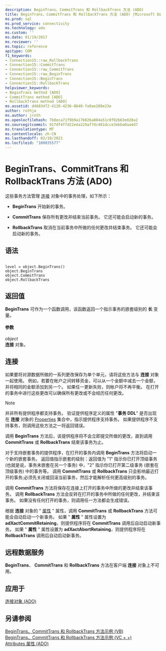```yaml
---
description: BeginTrans、CommitTrans 和 RollbackTrans 方法 (ADO)
title: BeginTrans、CommitTrans 和 RollbackTrans 方法 (ADO) |Microsoft Docs
ms.prod: sql
ms.prod_service: connectivity
ms.technology: ado
ms.custom: ''
ms.date: 01/19/2017
ms.reviewer: ''
ms.topic: reference
apitype: COM
f1_keywords:
- Connection15::raw_RollbackTrans
- Connection15::CommitTrans
- Connection15::raw_CommitTrans
- Connection15::raw_BeginTrans
- Connection15::BeginTrans
- Connection15::RollbackTrans
helpviewer_keywords:
- BeginTrans method [ADO]
- CommitTrans method [ADO]
- RollbackTrans method [ADO]
ms.assetid: d4683472-4120-4236-8640-fa9ae289e23e
author: rothja
ms.author: jroth
ms.openlocfilehash: 7b8eca71f9b9a17b026a084a51c0f02b63e028a2
ms.sourcegitcommit: 917df4ffd22e4a229af7dc481dcce3ebba0aa4d7
ms.translationtype: MT
ms.contentlocale: zh-CN
ms.lasthandoff: 02/10/2021
ms.locfileid: "100035577"
---
```

# <a name="begintrans-committrans-and-rollbacktrans-methods-ado"></a>BeginTrans、CommitTrans 和 RollbackTrans 方法 (ADO)
这些事务方法管理 [连接](./connection-object-ado.md) 对象中的事务处理，如下所示：  
  
-   **BeginTrans** 开始新的事务。  
  
-   **CommitTrans** 保存所有更改并结束当前事务。 它还可能会启动新的事务。  
  
-   **RollbackTrans** 取消在当前事务中所做的任何更改并结束事务。 它还可能会启动新的事务。  
  
## <a name="syntax"></a>语法  
  
```  
  
level = object.BeginTrans()  
object.BeginTrans  
object.CommitTrans  
object.RollbackTrans  
```  
  
## <a name="return-value"></a>返回值  
 **BeginTrans** 可作为一个函数调用，该函数返回一个指示事务的嵌套级别的 **长** 变量。  
  
#### <a name="parameters"></a>参数  
 *object*  
 **连接** 对象。  
  
## <a name="connection"></a>连接  
 如果要将对源数据所做的一系列更改保存为单个单元，请将这些方法与 **连接** 对象一起使用。 例如，若要在帐户之间转移资金，可以从一个金额中减去一个金额，并将相同的金额添加到另一个。 如果任一更新失败，则帐户将不再平衡。 在打开的事务中进行这些更改可以确保所有更改或不会经历任何更改。  
  
> [!NOTE]
>  并非所有提供程序都支持事务。 验证提供程序定义的属性 "**事务 DDL**" 是否出现在 **连接** 对象的 [Properties](./properties-collection-ado.md) 集合中，指示提供程序支持事务。 如果提供程序不支持事务，则调用这些方法之一将返回错误。  
  
 调用 **BeginTrans** 方法后，该提供程序将不会立即提交所做的更改，直到调用 **CommitTrans** 或 **RollbackTrans** 结束该事务为止。  
  
 对于支持嵌套事务的提供程序，在打开的事务内调用 **BeginTrans** 方法将启动一个新的嵌套事务。 返回值指示嵌套的级别：返回值为 "1" 指示你已打开顶级事务 (也就是说，事务未嵌套在另一个事务) 中，"2" 指示你已打开第二级事务 (嵌套在顶级事务) 中的事务等。 调用 **CommitTrans** 或 **RollbackTrans** 只会影响最近打开的事务;必须先关闭或回滚当前事务，然后才能解析任何更高级别的事务。  
  
 调用 **CommitTrans** 方法将保存在连接上打开的事务中所做的更改并结束该事务。 调用 **RollbackTrans** 方法会反转在打开的事务中所做的任何更改，并结束该事务。 如果没有任何打开的事务，则调用任一方法都会生成错误。  
  
 根据 **连接** 对象的 " [属性](./attributes-property-ado.md) " 属性，调用 **CommitTrans** 或 **RollbackTrans** 方法可能会自动启动一个新事务。 如果 " **属性** " 属性设置为 **adXactCommitRetaining**，则提供程序将在 **CommitTrans** 调用后自动启动新事务。 如果 " **属性** " 属性设置为 **adXactAbortRetaining**，则提供程序将在 **RollbackTrans** 调用后自动启动新事务。  
  
## <a name="remote-data-service"></a>远程数据服务  
 **BeginTrans**、 **CommitTrans** 和 **RollbackTrans** 方法在客户端 **连接** 对象上不可用。  
  
## <a name="applies-to"></a>应用于  
 [连接对象 (ADO)](./connection-object-ado.md)  
  
## <a name="see-also"></a>另请参阅  
 [BeginTrans、CommitTrans 和 RollbackTrans 方法示例 (VB) ](./begintrans-committrans-and-rollbacktrans-methods-example-vb.md)   
 [BeginTrans、CommitTrans 和 RollbackTrans 方法示例 (VC + +) ](./begintrans-committrans-and-rollbacktrans-methods-example-vc.md)   
 [Attributes 属性 (ADO)](./attributes-property-ado.md)